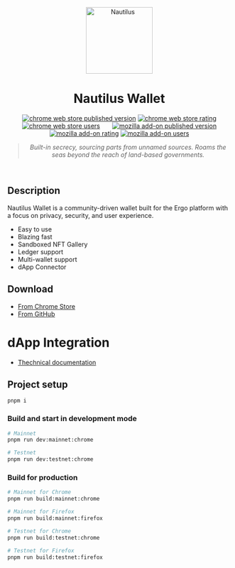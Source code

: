<p align="center">
  <img alt="Nautilus" src="https://user-images.githubusercontent.com/96133754/196057495-45bcca0f-a4de-4905-85ea-fbcdead01b42.svg" width="150">
</p>

<h1 align="center">
  Nautilus Wallet
</h1>

<p align="center">
  <a href="https://chrome.google.com/webstore/detail/nautilus-wallet/gjlmehlldlphhljhpnlddaodbjjcchai"><img src="https://badgen.net/chrome-web-store/v/gjlmehlldlphhljhpnlddaodbjjcchai?icon=chrome" alt="chrome web store published version"></a>
  <a href="https://chrome.google.com/webstore/detail/nautilus-wallet/gjlmehlldlphhljhpnlddaodbjjcchai"><img src="https://badgen.net/chrome-web-store/stars/gjlmehlldlphhljhpnlddaodbjjcchai" alt="chrome web store rating"></a>
  <a href="https://chrome.google.com/webstore/detail/nautilus-wallet/gjlmehlldlphhljhpnlddaodbjjcchai"><img src="https://badgen.net/chrome-web-store/users/gjlmehlldlphhljhpnlddaodbjjcchai" alt="chrome web store users"></a>
&nbsp;&nbsp;&nbsp;&nbsp;&nbsp;
  <a href="https://addons.mozilla.org/pt-BR/firefox/addon/nautilus/"><img src="https://badgen.net/amo/v/nautilus?icon=firefox" alt="mozilla add-on published version"></a>
  <a href="https://addons.mozilla.org/pt-BR/firefox/addon/nautilus/"><img src="https://badgen.net/amo/stars/nautilus" alt="mozilla add-on rating"></a>
  <a href="https://addons.mozilla.org/pt-BR/firefox/addon/nautilus/"><img src="https://badgen.net/amo/users/nautilus" alt="mozilla add-on users"></a>
</p>

<blockquote align="center">
  <i>Built-in secrecy, sourcing parts from unnamed sources. Roams the seas beyond the reach of land-based governments.</i>
</blockquote>

&nbsp;

## Description

Nautilus Wallet is a community-driven wallet built for the Ergo platform with a focus on privacy, security, and user experience.

- Easy to use
- Blazing fast
- Sandboxed NFT Gallery
- Ledger support
- Multi-wallet support
- dApp Connector

## Download

- [From Chrome Store](https://chrome.google.com/webstore/detail/nautilus-wallet/gjlmehlldlphhljhpnlddaodbjjcchai)
- [From GitHub](https://github.com/capt-nemo429/nautilus-wallet/releases/latest)

# dApp Integration

- [Thechnical documentation](https://docs.nautiluswallet.com/)

## Project setup

```
pnpm i
```

### Build and start in development mode

```bash
# Mainnet
pnpm run dev:mainnet:chrome
```

```bash
# Testnet
pnpm run dev:testnet:chrome
```

### Build for production

```bash
# Mainnet for Chrome
pnpm run build:mainnet:chrome

# Mainnet for Firefox
pnpm run build:mainnet:firefox
```

```bash
# Testnet for Chrome
pnpm run build:testnet:chrome

# Testnet for Firefox
pnpm run build:testnet:firefox
```
